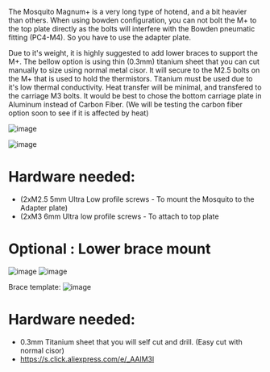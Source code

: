 The Mosquito Magnum+ is a very long type of hotend, and a bit heavier than others. When using bowden configuration, you can not bolt the M+ to the top plate directly as the bolts will interfere with the Bowden pneumatic fitting (PC4-M4). So you have to use the adapter plate.

Due to it's weight, it is highly suggested to add lower braces to support the M+. The bellow option is using thin (0.3mm) titanium sheet that you can cut manually to size using normal metal cisor. It will secure to the M2.5 bolts on the M+ that is used to hold the thermistors. Titanium must be used due to it's low thermal conductivity. Heat transfer will be minimal, and transfered to the carriage M3 bolts. It would be best to chose the bottom carriage plate in Aluminum instead of Carbon Fiber. (We will be testing the carbon fiber option soon to see if it is affected by heat)

![image](https://user-images.githubusercontent.com/37383368/143982841-a700927a-6d3a-4ea6-bcc3-9d1d4229d379.png)


![image](https://user-images.githubusercontent.com/37383368/143985275-7765dd37-95b5-4ddc-955a-6463666d065a.png)

# Hardware needed:

- (2xM2.5 5mm Ultra Low profile screws - To mount the Mosquito to the Adapter plate)
- (2xM3 6mm Ultra low profile screws - To attach to top plate 

# Optional :  Lower brace mount

![image](https://user-images.githubusercontent.com/37383368/150855570-1ee59eb1-a0ac-4679-945d-ac0987836d54.png)
![image](https://user-images.githubusercontent.com/37383368/150856356-ffe84984-0eae-4c32-b29a-7e656d338410.png)

Brace template:
![image](https://user-images.githubusercontent.com/37383368/150856404-f700df58-15d5-44d4-a351-ab8238bd45d3.png)


# Hardware needed:

- 0.3mm Titanium sheet that you will self cut and drill. (Easy cut with normal cisor)
- https://s.click.aliexpress.com/e/_AAlM3l
